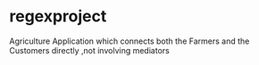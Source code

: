 # regexproject
Agriculture 
Application which connects both the Farmers and the Customers directly ,not involving mediators 
